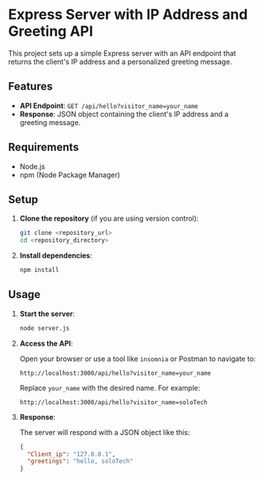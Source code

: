 # Express Server with IP Address and Greeting API

This project sets up a simple Express server with an API endpoint that returns the client's IP address and a personalized greeting message.


## Features

- **API Endpoint**: `GET /api/hello?visitor_name=your_name`
- **Response**: JSON object containing the client's IP address and a greeting message.

## Requirements

- Node.js
- npm (Node Package Manager)

## Setup

1. **Clone the repository** (if you are using version control):

    ```sh
    git clone <repository_url>
    cd <repository_directory>
    ```

2. **Install dependencies**:

    ```sh
    npm install
    ```

## Usage

1. **Start the server**:

    ```sh
    node server.js
    ```

2. **Access the API**:

    Open your browser or use a tool like `insomnia` or Postman to navigate to:

    ```
    http://localhost:3000/api/hello?visitor_name=your_name
    ```

    Replace `your_name` with the desired name. For example:

    ```
    http://localhost:3000/api/hello?visitor_name=soloTech
    ```

3. **Response**:

    The server will respond with a JSON object like this:

    ```json
    {
      "Client_ip": "127.0.0.1",
      "greetings": "hello, soloTech"
    }
    ```


